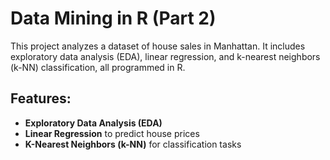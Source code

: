 # Data Mining in R (Part 2)

This project analyzes a dataset of house sales in Manhattan. It includes exploratory data analysis (EDA), linear regression, and k-nearest neighbors (k-NN) classification, all programmed in R.

## Features:
- **Exploratory Data Analysis (EDA)**
- **Linear Regression** to predict house prices
- **K-Nearest Neighbors (k-NN)** for classification tasks
